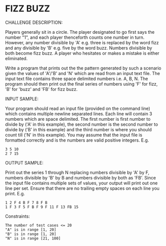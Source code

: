FIZZ BUZZ
==========

CHALLENGE DESCRIPTION:

Players generally sit in a circle. The player designated to go first says the number "1", and each player thenceforth counts one number in turn. However, any number divisible by 'A' e.g. three is replaced by the word fizz and any divisible by 'B' e.g. five by the word buzz. Numbers divisible by both become fizz buzz. A player who hesitates or makes a mistake is either eliminated.

Write a program that prints out the the pattern generated by such a scenario given the values of 'A'/'B' and 'N' which are read from an input text file. The input text file contains three space delimited numbers i.e. A, B, N. The program should then print out the final series of numbers using 'F' for fizz, 'B' for 'buzz' and 'FB' for fizz buzz.

INPUT SAMPLE:

Your program should read an input file (provided on the command line) which contains multiple newline separated lines. Each line will contain 3 numbers which are space delimited. The first number is first number to divide by ('A' in this example), the second number is the second number to divide by ('B' in this example) and the third number is where you should count till ('N' in this example). You may assume that the input file is formatted correctly and is the numbers are valid positive integers. E.g.

```
3 5 10
2 7 15
```

OUTPUT SAMPLE:

Print out the series 1 through N replacing numbers divisible by 'A' by F, numbers divisible by 'B' by B and numbers divisible by both as 'FB'. Since the input file contains multiple sets of values, your output will print out one line per set. Ensure that there are no trailing empty spaces on each line you print. E.g.

```
1 2 F 4 B F 7 8 F B
1 F 3 F 5 F B F 9 F 11 F 13 FB 15
```

Constraints:

```
The number of test cases <= 20
"A" is in range [1, 20]
"B" is in range [1, 20]
"N" is in range [21, 100]
```